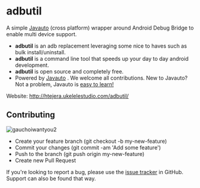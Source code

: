 # adbutil
A simple [Javauto](http://javauto-lang.org/)  (cross platform) wrapper around Android Debug Bridge to enable multi device support.

* **adbutil** is an adb replacement leveraging some nice to haves such as bulk install/uninstall.
* **adbutil** is a command line tool that speeds up your day to day android development.
* **adbutil** is open source and completely free.
* Powered by [Javauto](http://javauto-lang.org/) . We welcome all contributions. New to Javauto? Not a problem, Javauto is [easy to learn!](http://javauto-lang.org/docs/getting-started.html)

Website: http://htejera.ukelelestudio.com/adbutil/

## Contributing
![gauchoiwantyou2](https://cloud.githubusercontent.com/assets/3797402/6204483/3f8bddbe-b534-11e4-9966-fbc78e8d8161.gif)


* Create your feature branch (git checkout -b my-new-feature)
* Commit your changes (git commit -am 'Add some feature')
* Push to the branch (git push origin my-new-feature)
* Create new Pull Request

If you're looking to report a bug, please use the [issue tracker](https://github.com/ohtejera/adbutil/issues) in GitHub. Support can also be found that way.

